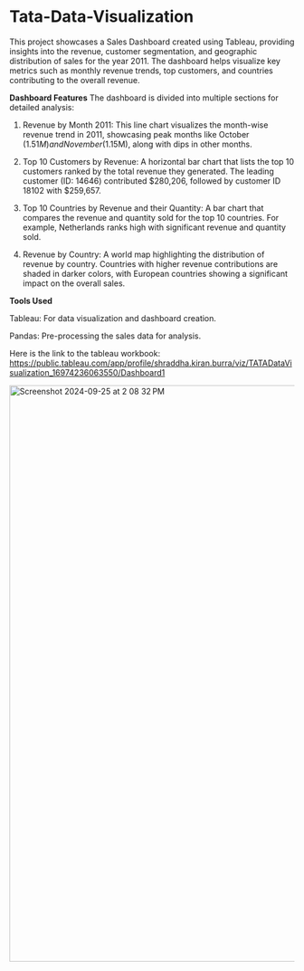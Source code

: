 # Tata-Data-Visualization

This project showcases a Sales Dashboard created using Tableau, providing insights into the revenue, customer segmentation, and geographic distribution of sales for the year 2011. The dashboard helps visualize key metrics such as monthly revenue trends, top customers, and countries contributing to the overall revenue.

**Dashboard Features**
The dashboard is divided into multiple sections for detailed analysis:

1. Revenue by Month 2011:
This line chart visualizes the month-wise revenue trend in 2011, showcasing peak months like October ($1.51M) and November ($1.15M), along with dips in other months.

2. Top 10 Customers by Revenue:
A horizontal bar chart that lists the top 10 customers ranked by the total revenue they generated. The leading customer (ID: 14646) contributed $280,206, followed by customer ID 18102 with $259,657.

3. Top 10 Countries by Revenue and their Quantity:
A bar chart that compares the revenue and quantity sold for the top 10 countries. For example, Netherlands ranks high with significant revenue and quantity sold.

4. Revenue by Country:
A world map highlighting the distribution of revenue by country. Countries with higher revenue contributions are shaded in darker colors, with European countries showing a significant impact on the overall sales.


**Tools Used**

Tableau: For data visualization and dashboard creation.

Pandas: Pre-processing the sales data for analysis.

Here is the link to the tableau workbook: https://public.tableau.com/app/profile/shraddha.kiran.burra/viz/TATADataVisualization_16974236063550/Dashboard1

<img width="1019" alt="Screenshot 2024-09-25 at 2 08 32 PM" src="https://github.com/user-attachments/assets/9a64ec7c-0ef8-4888-b8a0-416e41fdd0bc">



